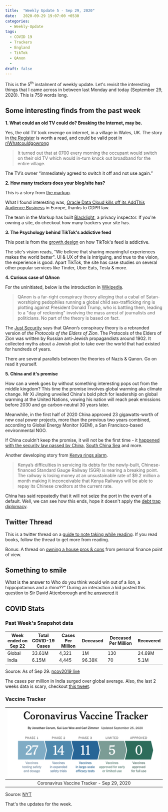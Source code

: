 ```yaml
---
title:  "Weekly Update 5 - Sep 29, 2020"
date:   2020-09-29 19:07:00 +0530
categories:
  - Weekly-Update
tags:
  - COVID 19
  - Trackers
  - England
  - TikTok
  - QAnon
  -
draft: false
---
```


This is the 5<sup>th</sup> instalment of weekly update. Let's revisit the interesting things that I came across in between last Monday and today (September 29, 2020). This is 759 words long.

## Some interesting finds from the past week

**1. What could an old TV could do? Breaking the Internet, may be.**

Yes, the old TV took revenge on internet, in a village in Wales, UK. The story in [the Register](https://www.theregister.com/2020/09/22/old_tv_broke_broadband/?utm_source=newsletter&utm_medium=email&utm_campaign=newsletter_axioslogin&stream=top) is worth a read, and could be valid post in [r/Whatcouldgowrong](https://www.reddit.com/r/Whatcouldgowrong/)

  > It turned out that at 0700 every morning the occupant would switch on their old TV which would in-turn knock out broadband for the entire village.

The TV’s owner “immediately agreed to switch it off and not use again.”

**2. How many trackers does your blog/site has?**

This is a story from [the markup](https://themarkup.org/blacklight/2020/09/22/blacklight-tracking-advertisers-digital-privacy-sensitive-websites?utm_campaign=Data_Elixir&utm_source=Data_Elixir_304).

What I found interesting was, [Oracle Data Cloud kills off its AddThis Audience Business](https://www.adexchanger.com/privacy/oracle-data-cloud-kills-off-its-addthis-audience-business-in-europe/#:~:text=) in Europe, thanks to GDPR law.

The team in the Markup has built [Blacklight](https://themarkup.org/blacklight?url=),  a privacy inspector. If you're owning a site, do checkout how many trackers your site has.



**3. The Psychology behind TikTok's addictive feed**

This post is from the [growth.design](https://growth.design/case-studies/tiktok-feed-psychology/) on how TikTok's feed is addictive.

The site's vision reads,  "We believe that sharing meaningful experiences makes the world better".  UI & UX of the is intriguing, and true to the vision, the experience is good. Apart TikTok, the site has case studies on several other popular services like Tinder, Uber Eats, Tesla & more.


**4. Curious case of QAnon**

For the uninitiated, below is the introduction in [Wikipedia](https://en.wikipedia.org/wiki/QAnon).


  > QAnon is a far-right conspiracy theory alleging that a cabal of Satan-worshiping pedophiles running a global child sex-trafficking ring is plotting against President Donald Trump, who is battling them, leading to a "day of reckoning" involving the mass arrest of journalists and politicians. No part of the theory is based on fact.


The [Just Security](https://www.justsecurity.org/) says that QAnon’s conspiracy theory is a rebranded version of *the Protocols of the Elders of Zion*. The Protocols of the Elders of Zion was written by Russian anti-Jewish propagandists around 1902. It collected myths about a Jewish plot to take over the world that had existed for hundreds of years.


There are several parallels between the theories of Nazis & Qanon. Go on read it yourself.

**5. China and it's promise**

How can a week goes by without something interesting pops out from the middle kingdom?  This time the promise involves global warming aka climate change. Mr Xi Jinping unveiled China's bold pitch for leadership on global warming at the United Nations, vowing his nation will reach peak emissions before 2030 and go carbon-neutral 30 years later.

Meanwhile, in the first half of 2020 China approved 23 gigawatts-worth of new coal power projects, more than the previous two years combined, according to Global Energy Monitor (GEM), a San Francisco-based environmental NGO.

If China couldn't keep the promise, it will not be the first time - it [happened with the security law passed by China](https://www.express.co.uk/news/world/1285743/china-news-hong-kong-new-law-national-security-hong-kong-protests-trump), [South China Sea](https://vnexplorer.net/us-criticizes-china-for-breaking-promise-in-the-east-sea-a2020100934.html) and more.

Another developing story from [Kenya rings alarm](https://chinaafricaproject.com/analysis/china-faces-a-critical-test-in-kenya/).

> Kenya’s difficulties in servicing its debts for the newly-built, Chinese-financed Standard Gauge Railway (SGR) is nearing a breaking point. The railway is losing money at an unsustainable rate of $9.2 million a month making it inconceivable that Kenya Railways will be able to repay its Chinese creditors at the current rate.

China has said repeatedly that it will not seize the port in the event of a default. Well, we can see how this ends, hope it doesn't apply the [debt trap diplomacy](https://www.reuters.com/article/us-china-laos-exclusive/exclusive-taking-power-chinese-firm-to-run-laos-electric-grid-amid-default-warnings-idUSKBN25V14C).











## Twitter Thread

This is a twitter thread on a [guide to note taking while reading](https://twitter.com/AlexAndBooks_/status/1310431178344853504). If you read books, follow the thread to get more from reading.

Bonus: A thread on [owning a house pros & cons](https://twitter.com/VidyaG88/status/1310561383365242880) from personal finance point of view.


## Something to smile

What is the answer to Who do you think would win out of a lion, a hippopotamus and a rhino??"  During an interaction a kid posted this question to Sir David Attenborough and [he answered it](https://twitter.com/BBCBreakfast/status/1310839214628581376?s=08)






## COVID Stats

### Past Week's Snapshot data

| Week ended on Sep 22 | Total COVID-19 Cases | Cases Per Million | Deceased | Deceased Per Million | Recovered |
| ------------------- | -------------------- | ----------------- | -------- | -------------------- | --------- |
| Global              | 33.61M               | 4,321             | 1M  | 130                  | 24.69M    |
| India               | 6.15M                | 4,445            | 96.38K   | 70                   | 5.1M     |

Source: As of Sep 29. [ncov2019 live](https://ncov2019.live/data)

The cases per million in India surged over global average. Also, the last 2 weeks data is scary, checkout [this tweet](https://twitter.com/DalrympleWill/status/1310914769071878144).




### Vaccine  Tracker

|![The tracker](https://github.com/dheepakg/dheepakg.github.io/blob/main/assets/images/Weekly-update/TrackerSep29.png?raw=true) |
| :------------------------------------------------------------------------: |
|                          Coronavirus Vaccine Tracker - Sep  29, 2020                                                                      |

Source: [NYT](https://www.nytimes.com/interactive/2020/science/coronavirus-vaccine-tracker.html)



That's the updates for the week.
